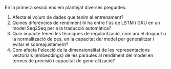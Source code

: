 
En la primera sessió ens em plantejat diverses preguntes:

1. Afecta el volum de dades que tenim al entrenament?
2. Quines diferències de rendiment hi ha entre l'ús de LSTM i GRU en un model Seq2Seq per a la traducció automàtica?
3. Quin impacte tenen les tècniques de regularització, com ara el dropout o la normalització de pes, en la capacitat del model per generalitzar i evitar el sobreajustament?
4. Com afecta l'elecció de la dimensionalitat de les representacions vectorials (embeddings) de les paraules al rendiment del model en termes de precisió i capacitat de generalització?
